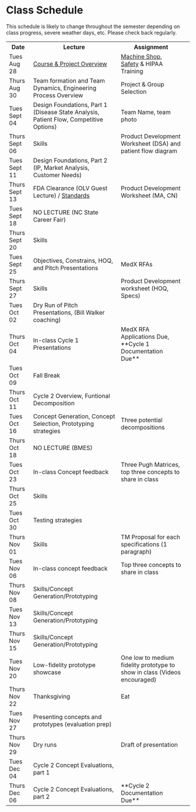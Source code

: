 # Class Schedule
This schedule is likely to change throughout the semester depending on class
progress, severe weather days, etc.  Please check back regularly.

<table>

<tr>
<th>Date</th>
<th>Lecture</th>
<th>Assignment</th>
</tr>

<tr>
<td>Tues Aug 28</td>
<td><a href="Lectures/intro/intro.md">Course & Project Overview</a></td>
<td><a href="http://studentshop.pratt.duke.edu/">Machine Shop</a>, <a href="http://safety.duke.edu">Safety</a> & HIPAA Training</td>
</tr>

<tr>
<td>Thurs Aug 30</td>
<td>Team formation and Team Dynamics, Engineering Process Overview</td>
<td>Project & Group Selection</td>
</tr>

<tr>
<td>Tues Sept 04</td>
<td>Design Foundations, Part 1 (Disease State Analysis, Patient Flow, Competitive Options)</td>
<!--<td><a href="Lectures/DesignExperimentDiscussion.pdf">Engineering Design</a> & <a href="Lectures/DesignExperiment.pdf">Design Experiment</a></td>-->
<td>Team  Name, team photo</td>
</tr>

<tr>
<td>Thurs Sept 06</td>
<!--<td><a href="Lectures/Emphathize.pdf">Empathy</a></td>-->
<td>Skills</td>
<td>Product Development Worksheet (DSA) and patient flow diagram</td>
<!--<td>Client Interviews</td>-->
</tr>

<tr>
<td>Tues Sept 11</td> 
<td>Design Foundations, Part 2 (IP, Market Analysis, Customer Needs)</td>
<td></td>
</tr>

<tr>
<td>Thurs Sept 13</td>
<td>FDA Clearance (OLV Guest Lecture) / <a href="Lectures/Standards.pdf">Standards</a></td>
<td>Product Development Worksheet (MA, CN)</td>
</tr>

<tr>
<td>Tues Sept 18</td>
<td>NO LECTURE (NC State Career Fair)</td>
<td></td>
</tr>

<tr>
<td>Thurs Sept 20</td>
<td>Skills</td>
<!--<td><a href="Lectures/DesignCriteria_and_UserDefinedScales.pdf">Design Criteria / User Scales</a></td>-->
<td></td>
</tr>

<tr>
<td>Tues Sept 25</td>
<td>Objectives, Constrains, HOQ, and Pitch Presentations</td>
<!--<td><a href="Lectures/StatementProjectGoals.pdf">Statement of Project Goals</a></td>-->
<!--<td><a href="Lectures/DefineProjectGoal-POV.pdf">Define Project Goal</a></td>-->
<td>MedX RFAs</td>
</tr>

<tr>
<td>Thurs Sept 27</td>
<!--<td><a href="Lectures/ProjectDecomposition.pdf">Project Decomposition</a></td>-->
<td>Skills</td>
<td>Product Development worksheet (HOQ, Specs)</td>
</tr>

<tr>
<td>Tues Oct 02</td>
<td>Dry Run of Pitch Presentations, (Bill Walker coaching)</td>
<td></td>
</tr>

<tr>
<td>Thurs Oct 04</td>
<!--<td><a href="Lectures/Brainstorming.pdf">Brainstorming Session</a></td>-->
<td>In-class Cycle 1 Presentations</td>
<td>MedX RFA Applications Due, **Cycle 1 Documentation Due**</td>
</tr>

<tr>
<td>Tues Oct 09</td>
<td>Fall Break</td>
<td></td>
</tr>

<tr>
<td>Thurs Oct 11</td>
<!--<td>The "Elevator Pitch" (I&E, Bill Walker); <a href="Lectures/DecisionMaking-PughMatrix.pdf">Decision Making (Pugh Matrix)</a></td>-->
<td>Cycle 2 Overview, Funtional Decomposition</td>
<td></td>
</tr>

<tr>
<td>Tues Oct 16 </td>
<!--<td><a href="Lectures/DesignSpecification.pdf">Design Specifications & Constraints</a></td>-->
<td>Concept Generation, Concept Selection, Prototyping strategies</td>
<td>Three potential decompositions</td>
</tr>

<tr>
<td>Thurs Oct 18</td>
<td>NO LECTURE (BMES)</td>
<td></td>
</tr>

<tr>
<td>Tues Oct 23</td>
<td>In-class Concept feedback</td>
<td>Three Pugh Matrices, top three concepts to share in class</td>
</tr>

<tr>
<td>Thurs Oct 25</td>
<!--<td><a href="Lectures/ProjectIllustration.pdf">Project Illustration (Trig)</a></td>-->
<td>Skills</td>
<td></td>
</tr>

<tr>
<td>Tues Oct 30</td>
<!--<td><a href="Lectures/FeedbackCaptureGrid.pdf">Iterate Design Solutions</a></td>-->
<td>Testing strategies</td>
</tr>

<tr>
<td>Thurs Nov 01</td>
<!--<td><a href="Lectures/SafetyHazards.pdf">Safety & Hazards</a></td>-->
<td>Skills</td>
<td>TM Proposal for each specifications (1 paragraph)</td>
</tr>

<tr>
<td>Tues Nov 06</td>
<!--<td><a href="Lectures/Testing.pdf">Testing</a></td>-->
<td>In-class concept feedback</td>
<td>Top three concepts to share in class</td>
</tr>

<tr>
<td>Thurs Nov 08</td>
<!--<td><a href="Lectures/Evaluation.pdf">Evaluation</a></td>-->
<td>Skills/Concept Generation/Prototyping</td>
<td></td>
</tr>

<tr>
<td>Tues Nov 13</td>
<td>Skills/Concept Generation/Prototyping</td>
<td></td>
</tr>

<tr>
<td>Thurs Nov 15</td>
<td>Skills/Concept Generation/Prototyping</td>
<td></td>
</tr>

<tr>
<td>Tues Nov 20</td>
<td>Low-fidelity prototype showcase</td>
<td>One low to medium fidelity prototype to show in class (Videos encouraged)</td>
</tr>

<tr>
<td>Thurs Nov 22</td>
<td>Thanksgiving</td>
<td>Eat</td>
</tr>

<tr>
<td>Tues Nov 27</td>
<td>Presenting concepts and prototypes (evaluation prep)</td>
<td></td>
</tr>

<tr>
<td>Thurs Nov 29</td>
<td>Dry runs</td>
<td>Draft of presentation</td>
</tr>

<tr>
<td>Tues Dec 04</td>
<td>Cycle 2 Concept Evaluations, part 1</td>
<td></td>
</tr>

<tr>
<td>Thurs Dec 06</td>
<td>Cycle 2 Concept Evaluations, part 2</td>
<td>**Cycle 2 Documentation Due**</td>
<td></td>
</td>

<table>
